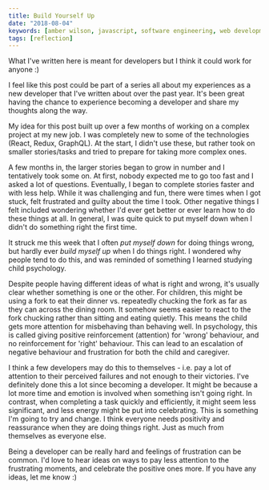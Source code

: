 ```yaml
---
title: Build Yourself Up
date: "2018-08-04"
keywords: [amber wilson, javascript, software engineering, web development, coding, advice, tips, dev tips]
tags: [reflection]
---
```


What I've written here is meant for developers but I think it could work for anyone :)

I feel like this post could be part of a series all about my experiences as a new developer that I've written about over the past year. It's been great having the chance to experience becoming a developer and share my thoughts along the way.

My idea for this post built up over a few months of working on a complex project at my new job. I was completely new to some of the technologies (React, Redux, GraphQL). At the start, I didn't use these, but rather took on smaller stories/tasks and tried to prepare for taking more complex ones.

A few months in, the larger stories began to grow in number and I tentatively took some on. At first, nobody expected me to go too fast and I asked a lot of questions. Eventually, I began to complete stories faster and with less help. While it was challenging and fun, there were times when I got stuck, felt frustrated and guilty about the time I took. Other negative things I felt included wondering whether I'd ever get better or ever learn how to do these things at all. In general, I was quite quick to put myself down when I didn't do something right the first time.

It struck me this week that I often _put myself down_ for doing things wrong, but hardly ever _build myself up_ when I do things right. I wondered why people tend to do this, and was reminded of something I learned studying child psychology.

Despite people having different ideas of what is right and wrong, it's usually clear whether something is one or the other. For children, this might be using a fork to eat their dinner vs. repeatedly chucking the fork as far as they can across the dining room. It somehow seems easier to react to the fork chucking rather than sitting and eating quietly. This means the child gets more attention for misbehaving than behaving well. In psychology, this is called giving positive reinforcement (attention) for 'wrong' behaviour, and no reinforcement for 'right' behaviour. This can lead to an escalation of negative behaviour and frustration for both the child and caregiver.

I think a few developers may do this to themselves - i.e. pay a lot of attention to their perceived failures and not enough to their victories. I've definitely done this a lot since becoming a developer. It might be because a lot more time and emotion is involved when something isn't going right. In contrast, when completing a task quickly and efficiently, it might seem less significant, and less energy might be put into celebrating. This is something I'm going to try and change. I think everyone needs positivity and reassurance when they are doing things right. Just as much from themselves as everyone else.

Being a developer can be really hard and feelings of frustration can be common. I'd love to hear ideas on ways to pay less attention to the frustrating moments, and celebrate the positive ones more. If you have any ideas, let me know :)